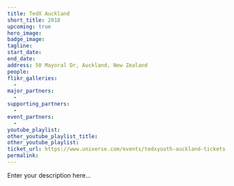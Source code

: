 ```yaml
---
title: TedX Auckland
short_title: 2018
upcoming: true
hero_image:
badge_image:
tagline:
start_date:
end_date:
address: 50 Mayoral Dr, Auckland, New Zealand
people:
flikr_galleries:
  -
major_partners:
  -
supporting_partners:
  -
event_partners:
  -
youtube_playlist:
other_youtube_playlist_title:
other_youtube_playlist:
ticket_url: https://www.universe.com/events/tedxyouth-auckland-tickets-auckland-C4ZGY0
permalink:
---
```


Enter your description here...
